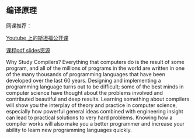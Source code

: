 ## 编译原理

网课推荐：

[Youtube 上的斯坦福公开课](https://www.youtube.com/playlist?list=PLDcmCgguL9rxPoVn2ykUFc8TOpLyDU5gx)

[课程pdf slides资源](https://bit.ly/2KIuDKe)

Why Study Compilers?
Everything that computers do is the result of some program, and all of the millions of programs in the world are written in one of the many thousands of programming languages that have been developed over the last 60 years. Designing and implementing a programming language turns out to be difficult; some of the best minds in computer science have thought about the problems involved and contributed beautiful and deep results. Learning something about compilers will show you the interplay of theory and practice in computer science, especially how powerful general ideas combined with engineering insight can lead to practical solutions to very hard problems. Knowing how a compiler works will also make you a better programmer and increase your ability to learn new programming languages quickly.